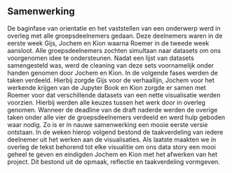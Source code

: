 ## Samenwerking

De baginfase van orientatie en het vaststellen van een onderwerp werd in overleg met alle groepsdeelnemers gedaan. Deze deelnemers waren in de eerste week Gijs, Jochem en Kion waarna Roemer in de tweede week aansloot. Alle groepsdeelnemers zochten simultaan naar datasets om ons voorgenomen idee te ondersteunen. Nadat een lijst van datasets samengesteld was, werd de cleaning van deze sets voornamelijk onder handen genomen door Jochem en Kion. In de volgende fases werden de taken verdeeld. Hierbij zorgde Gijs voor de verhaallijn, Jochem voor het werkende krijgen van de Jupyter Book en Kion zorgde er samen met Roemer voor dat verschillende datasets van een nette visualisatie werden voorzien. Hierbij werden alle keuzes tussen het werk door in overleg genomen. Wanneer de deadline van de draft naderde werden de overige taken onder alle vier de groepsdeelnemers verdeeld en werd hulp geboden waar nodig. Zo is er in nauwe samenwerking een mooie eerste versie ontstaan. In de weken hierop volgend bestond de taakverdeling van iedere deelnemer uit het werken aan de visualisaties. Als laatste maakten we in overleg de tekst behorend tot elke visualitie om ons data story een mooi geheel te geven en eindigden Jochem en Kion met het afwerken van het project. Dit bestond uit de opmaak, reflectie en taakverdeling vormgeven.